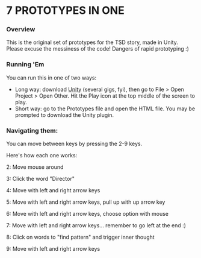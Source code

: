 7 PROTOTYPES IN ONE
===================

### Overview

This is the original set of prototypes for the TSD story, made in Unity. Please excuse the messiness of the code! Dangers of rapid prototyping :)


### Running 'Em

You can run this in one of two ways:

* Long way: download [Unity](http://unity3d.com/) (several gigs, fyi), then go to File > Open Project > Open Other. Hit the Play icon at the top middle of the screen to play.
* Short way: go to the Prototypes file and open the HTML file. You may be prompted to download the Unity plugin.

### Navigating them:
You can move between keys by pressing the 2-9 keys.

Here's how each one works:

2: Move mouse around

3: Click the word "Director"

4: Move with left and right arrow keys

5: Move with left and right arrow keys, pull up with up arrow key

6: Move with left and right arrow keys, choose option with mouse

7: Move with left and right arrow keys... remember to go left at the end :)

8: Click on words to "find pattern" and trigger inner thought

9: Move with left and right arrow keys